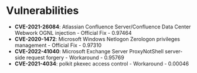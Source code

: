 # Vulnerabilities

* **CVE-2021-26084**: Atlassian Confluence Server/Confluence Data Center Webwork OGNL injection - Official Fix - 0.97464
* **CVE-2020-1472**: Microsoft Windows Netlogon Zerologon privileges management - Official Fix - 0.97310
* **CVE-2022-41040**: Microsoft Exchange Server ProxyNotShell server-side request forgery - Workaround - 0.95769
* **CVE-2021-4034**: polkit pkexec access control - Workaround - 0.00046
